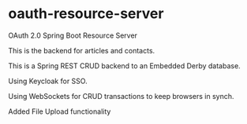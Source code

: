 # oauth-resource-server
OAuth 2.0 Spring Boot Resource Server

This is the backend for articles and contacts.

This is a Spring REST CRUD backend to an Embedded Derby database.

Using Keycloak for SSO.

Using WebSockets for CRUD transactions to keep browsers in synch.

Added File Upload functionality